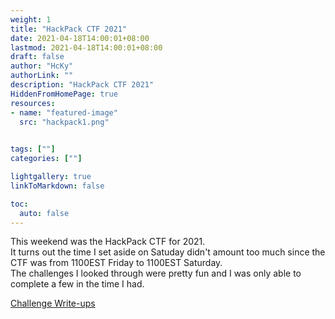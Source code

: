 ```yaml
---
weight: 1
title: "HackPack CTF 2021"
date: 2021-04-18T14:00:01+08:00
lastmod: 2021-04-18T14:00:01+08:00
draft: false
author: "HcKy"
authorLink: ""
description: "HackPack CTF 2021"
HiddenFromHomePage: true
resources:
- name: "featured-image"
  src: "hackpack1.png"

  
tags: [""]
categories: [""]

lightgallery: true
linkToMarkdown: false

toc:
  auto: false
---
```



This weekend was the HackPack CTF for 2021.  
It turns out the time I set aside on Satuday didn't amount too much since the CTF was from 1100EST Friday to 1100EST Saturday.  
The challenges I looked through were pretty fun and I was only able to complete a few in the time I had.  

[Challenge Write-ups](/hackpack)


